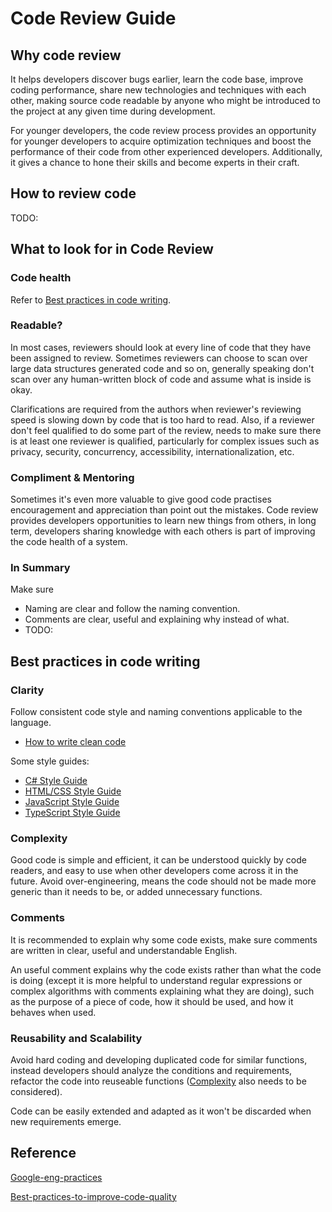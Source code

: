 # Code Review Guide

## Why code review

It helps developers discover bugs earlier, learn the code base, improve coding performance, share new technologies and techniques with each other, making source code readable by anyone who might be introduced to the project at any given time during development.

For younger developers, the code review process provides an opportunity for younger developers to acquire optimization techniques and boost the performance of their code from other experienced developers. Additionally, it gives a chance to hone their skills and become experts in their craft.

## How to review code

TODO:

## What to look for in Code Review

### Code health

Refer to [Best practices in code writing](#Best-practices-in-code-writing).

### Readable?

In most cases, reviewers should look at every line of code that they have been assigned to review. Sometimes reviewers can choose to scan over large data structures generated code and so on, generally speaking don't scan over any human-written block of code and assume what is inside is okay.

Clarifications are required from the authors when reviewer's reviewing speed is slowing down by code that is too hard to read. Also, if a reviewer don't feel qualified to do some part of the review, needs to make sure there is at least one reviewer is qualified, particularly for complex issues such as privacy, security, concurrency, accessibility, internationalization, etc.

### Compliment & Mentoring

Sometimes it's even more valuable to give good code practises encouragement and appreciation than point out the mistakes. Code review provides developers opportunities to learn new things from others, in long term, developers sharing knowledge with each others is part of improving the code health of a system.

### In Summary

Make sure

- Naming are clear and follow the naming convention.
- Comments are clear, useful and explaining why instead of what.
- TODO:

## Best practices in code writing

### Clarity

Follow consistent code style and naming conventions applicable to the language.

- [How to write clean code](./Clean_Code.pdf)

Some style guides:

- [C# Style Guide](https://google.github.io/styleguide/csharp-style.html)
- [HTML/CSS Style Guide](https://google.github.io/styleguide/htmlcssguide.html)
- [JavaScript Style Guide](https://google.github.io/styleguide/jsguide.html)
- [TypeScript Style Guide](https://google.github.io/styleguide/tsguide.html)

### Complexity

Good code is simple and efficient, it can be understood quickly by code readers, and easy to use when other developers come across it in the future. Avoid over-engineering, means the code should not be made more generic than it needs to be, or added unnecessary functions.

### Comments

It is recommended to explain why some code exists, make sure comments are written in clear, useful and understandable English.

An useful comment explains why the code exists rather than what the code is doing (except it is more helpful to understand regular expressions or complex algorithms with comments explaining what they are doing), such as the purpose of a piece of code, how it should be used, and how it behaves when used.

### Reusability and Scalability

Avoid hard coding and developing duplicated code for similar functions, instead developers should analyze the conditions and requirements, refactor the code into reuseable functions ([Complexity](#Complexity) also needs to be considered).

Code can be easily extended and adapted as it won't be discarded when new requirements emerge.

## Reference

[Google-eng-practices](https://google.github.io/eng-practices)

[Best-practices-to-improve-code-quality](https://www.encora.com/insights/best-practices-to-improve-code-quality)
